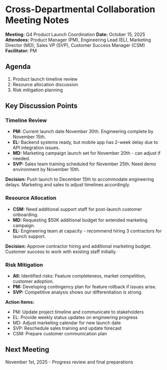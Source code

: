 # Cross-Departmental Collaboration Meeting Notes

**Meeting:** Q4 Product Launch Coordination
**Date:** October 15, 2025
**Attendees:** Product Manager (PM), Engineering Lead (EL), Marketing Director (MD), Sales VP (SVP), Customer Success Manager (CSM)
**Facilitator:** PM

## Agenda
1. Product launch timeline review
2. Resource allocation discussion
3. Risk mitigation planning

## Key Discussion Points

### Timeline Review
- **PM:** Current launch date November 30th. Engineering complete by November 15th.
- **EL:** Backend systems ready, but mobile app has 2-week delay due to API integration issues.
- **MD:** Marketing campaign launch set for November 20th - can adjust if needed.
- **SVP:** Sales team training scheduled for November 25th. Need demo environment by November 10th.

**Decision:** Push launch to December 15th to accommodate engineering delays. Marketing and sales to adjust timelines accordingly.

### Resource Allocation
- **CSM:** Need additional support staff for post-launch customer onboarding.
- **MD:** Requesting $50K additional budget for extended marketing campaign.
- **EL:** Engineering team at capacity - recommend hiring 3 contractors for launch support.

**Decision:** Approve contractor hiring and additional marketing budget. Customer success to work with existing staff initially.

### Risk Mitigation
- **All:** Identified risks: Feature completeness, market competition, customer adoption.
- **PM:** Developing contingency plan for feature rollback if issues arise.
- **SVP:** Competitive analysis shows our differentiation is strong.

**Action Items:**
- PM: Update project timeline and communicate to stakeholders
- EL: Provide weekly status updates on engineering progress
- MD: Adjust marketing calendar for new launch date
- SVP: Reschedule sales training and update forecast
- CSM: Prepare customer communication plan

## Next Meeting
November 1st, 2025 - Progress review and final preparations

